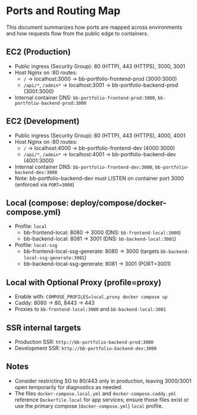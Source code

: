 # Ports and Routing Map

This document summarizes how ports are mapped across environments and how requests flow from the public edge to containers.

## EC2 (Production)

- Public ingress (Security Group): 80 (HTTP), 443 (HTTPS), 3000, 3001
- Host Nginx on :80 routes:
  - `/` → localhost:3000 → bb-portfolio-frontend-prod (3000:3000)
  - `/api/*`, `/admin*` → localhost:3001 → bb-portfolio-backend-prod (3001:3000)
- Internal container DNS: `bb-portfolio-frontend-prod:3000`, `bb-portfolio-backend-prod:3000`

## EC2 (Development)

- Public ingress (Security Group): 80 (HTTP), 443 (HTTPS), 4000, 4001
- Host Nginx on :80 routes:
  - `/` → localhost:4000 → bb-portfolio-frontend-dev (4000:3000)
  - `/api/*`, `/admin*` → localhost:4001 → bb-portfolio-backend-dev (4001:3000)
- Internal container DNS: `bb-portfolio-frontend-dev:3000`, `bb-portfolio-backend-dev:3000`
- Note: bb-portfolio-backend-dev must LISTEN on container port 3000 (enforced via `PORT=3000`)

## Local (compose: deploy/compose/docker-compose.yml)

- Profile: `local`
  - bb-frontend-local: 8080 → 3000 (DNS: `bb-frontend-local:3000`)
  - bb-backend-local: 8081 → 3001 (DNS: `bb-backend-local:3001`)
- Profile: `local-ssg`
  - bb-frontend-local-ssg-generate: 8080 → 3000 (targets `bb-backend-local-ssg-generate:3001`)
  - bb-backend-local-ssg-generate: 8081 → 3001 (PORT=3001)

## Local with Optional Proxy (profile=proxy)

- Enable with: `COMPOSE_PROFILES=local,proxy docker compose up`
- Caddy: 8080 → 80, 8443 → 443
- Proxies to `bb-frontend-local:3000` and `bb-backend-local:3001`

## SSR internal targets

- Production SSR: `http://bb-portfolio-backend-prod:3000`
- Development SSR: `http://bb-portfolio-backend-dev:3000`

## Notes

- Consider restricting SG to 80/443 only in production, leaving 3000/3001 open temporarily for diagnostics as needed.
- The files `docker-compose.local.yml` and `docker-compose.caddy.yml` reference `Dockerfile.local` for app services; ensure those files exist or use the primary compose (`docker-compose.yml`) `local` profile.

